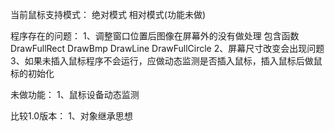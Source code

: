 当前鼠标支持模式：
    绝对模式
    相对模式(功能未做)

程序存在的问题：
    1、调整窗口位置后图像在屏幕外的没有做处理
        包含函数 DrawFullRect DrawBmp DrawLine DrawFullCircle
    2、屏幕尺寸改变会出现问题
    3、如果未插入鼠标程序不会运行，应做动态监测是否插入鼠标，插入鼠标后做鼠标的初始化


未做功能：
    1、鼠标设备动态监测

比较1.0版本：
	1、对象继承思想